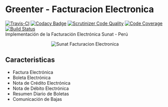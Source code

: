 Greenter - Facturacion Electronica
=========================
[![Travis-CI](https://travis-ci.org/giansalex/greenter.svg?branch=master)](https://travis-ci.org/giansalex/greenter)
[![Codacy Badge](https://api.codacy.com/project/badge/Grade/eccd5a16d035464cbe40b1cf9d0f9f43)](https://www.codacy.com/app/giansalex/greenter?utm_source=github.com&amp;utm_medium=referral&amp;utm_content=giansalex/greenter&amp;utm_campaign=Badge_Grade)
[![Scrutinizer Code Quality](https://scrutinizer-ci.com/g/giansalex/greenter/badges/quality-score.png?b=master)](https://scrutinizer-ci.com/g/giansalex/greenter/?branch=master)
[![Code Coverage](https://scrutinizer-ci.com/g/giansalex/greenter/badges/coverage.png?b=master)](https://scrutinizer-ci.com/g/giansalex/greenter/?branch=master)
[![Build Status](https://scrutinizer-ci.com/g/giansalex/greenter/badges/build.png?b=master)](https://scrutinizer-ci.com/g/giansalex/greenter/build-status/master)   
Implementación de la Facturación Electrónica Sunat - Perú

<p align="center">
  <img alt="Sunat Facturacion Electronica" src="http://www.sunat.gob.pe/p/imagenes/icons/favicon.ico">
</p>

Caracteristicas
---------------

* Factura Electrónica
* Boleta Electrónica
* Nota de Crédito Electrónica
* Nota de Débito Electrónica
* Resumen Diario de Boletas
* Comunicación de Bajas


